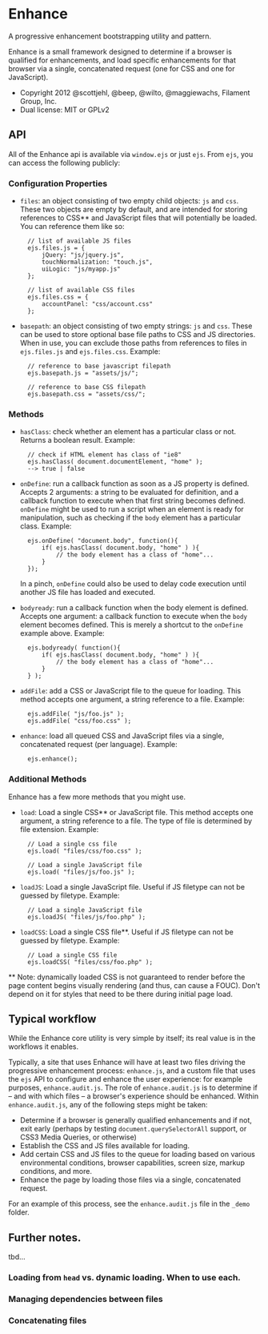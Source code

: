 # Enhance

A progressive enhancement bootstrapping utility and pattern.

Enhance is a small framework designed to determine if a browser is qualified for enhancements, and load specific enhancements for that browser via a single, concatenated request (one for CSS and one for JavaScript).


* Copyright 2012 @scottjehl, @beep, @wilto, @maggiewachs, Filament Group, Inc. 
* Dual license: MIT or GPLv2

## API

All of the Enhance api is available via `window.ejs` or just `ejs`. From `ejs`, you can access the following publicly:



### Configuration Properties

- `files`: an object consisting of two empty child objects: `js` and `css`. These two objects are empty by default, and are intended for storing references to CSS** and JavaScript files that will potentially be loaded. You can reference them like so:

		// list of available JS files
		ejs.files.js = {
			jQuery: "js/jquery.js",
			touchNormalization: "touch.js",
			uiLogic: "js/myapp.js"
		};
		
		// list of available CSS files
		ejs.files.css = {
			accountPanel: "css/account.css"
		};
		

- `basepath`: an object consisting of two empty strings: `js` and `css`. These can be used to store optional base file paths to CSS and JS directories. When in use, you can exclude those paths from references to files in `ejs.files.js` and `ejs.files.css`. Example:

		// reference to base javascript filepath
		ejs.basepath.js = "assets/js/";
		
		// reference to base CSS filepath
		ejs.basepath.css = "assets/css/";
		




### Methods

- `hasClass`: check whether an element has a particular class or not. Returns a boolean result. Example:

		// check if HTML element has class of "ie8"
		ejs.hasClass( document.documentElement, "home" );
		--> true | false

- `onDefine`: run a callback function as soon as a JS property is defined. Accepts 2 arguments: a string to be evaluated for definition, and a callback function to execute when that first string becomes defined. `onDefine` might be used to run a script when an element is ready for manipulation, such as checking if the `body` element has a particular class. Example:

		ejs.onDefine( "document.body", function(){
			if( ejs.hasClass( document.body, "home" ) ){
				// the body element has a class of "home"...
			}
		});
	In a pinch, `onDefine` could also be used to delay code execution until another JS file has loaded and executed.

- `bodyready`: run a callback function when the body element is defined. Accepts one argument: a callback function to execute when the `body` element becomes defined. This is merely a shortcut to the `onDefine` example above. Example:

		ejs.bodyready( function(){
			if( ejs.hasClass( document.body, "home" ) ){
				// the body element has a class of "home"...
			}
		} );

- `addFile`: add a CSS or JavaScript file to the queue for loading. This method accepts one argument, a string reference to a file. Example:

		ejs.addFile( "js/foo.js" );
		ejs.addFile( "css/foo.css" );

- `enhance`: load all queued CSS and JavaScript files via a single, concatenated request (per language). Example:

		ejs.enhance();




### Additional Methods

Enhance has a few more methods that you might use.

- `load`: Load a single CSS** or JavaScript file. This method accepts one argument, a string reference to a file. The type of file is determined by file extension. Example:

		// Load a single css file
		ejs.load( "files/css/foo.css" );
		
		// Load a single JavaScript file
		ejs.load( "files/js/foo.js" );
	

- `loadJS`: Load a single JavaScript file. Useful if JS filetype can not be guessed by filetype. Example:

		// Load a single JavaScript file
		ejs.loadJS( "files/js/foo.php" );


- `loadCSS`: Load a single CSS file**. Useful if JS filetype can not be guessed by filetype. Example:

		// Load a single CSS file
		ejs.loadCSS( "files/css/foo.php" );


** Note: dynamically loaded CSS is not guaranteed to render before the page content begins visually rendering (and thus, can cause a FOUC). Don't depend on it for styles that need to be there during initial page load.


## Typical workflow

While the Enhance core utility is very simple by itself; its real value is in the workflows it enables.

Typically, a site that uses Enhance will have at least two files driving the progressive enhancement process: `enhance.js`, and a custom file that uses the `ejs` API to configure and enhance the user experience: for example purposes, `enhance.audit.js`. The role of `enhance.audit.js` is to determine if – and with which files – a browser's experience should be enhanced. Within `enhance.audit.js`, any of the following steps might be taken:

* Determine if a browser is generally qualified enhancements and if not, exit early (perhaps by testing `document.querySelectorAll` support, or CSS3 Media Queries, or otherwise)
* Establish the CSS and JS files available for loading.
* Add certain CSS and JS files to the queue for loading based on various environmental conditions, browser capabilities, screen size, markup conditions, and more.
* Enhance the page by loading those files via a single, concatenated request.

For an example of this process, see the `enhance.audit.js` file in the `_demo` folder.

## Further notes.

tbd...

### Loading from `head` vs. dynamic loading. When to use each.

### Managing dependencies between files

### Concatenating files


